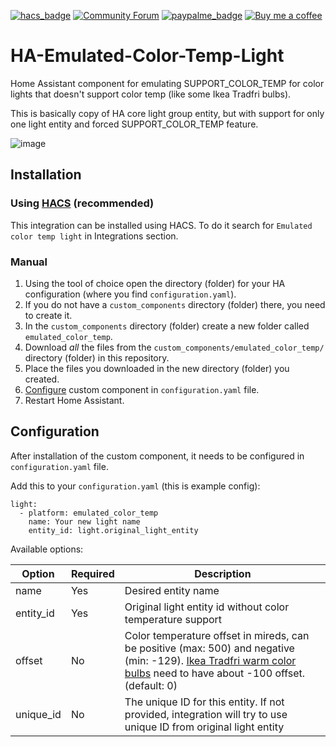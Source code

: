 [![hacs_badge](https://img.shields.io/badge/HACS-Default-orange.svg)](https://github.com/custom-components/hacs)
[![Community Forum](https://img.shields.io/badge/Community-Forum-41BDF5.svg)](https://community.home-assistant.io/t/emulated-color-temp-light/291271)
[![paypalme_badge](https://img.shields.io/badge/Donate-PayPal-0070ba)](https://paypal.me/MrGroch)
[![Buy me a coffee](https://www.buymeacoffee.com/assets/img/custom_images/orange_img.png)](https://www.buymeacoffee.com/MrGroch)

# HA-Emulated-Color-Temp-Light
Home Assistant component for emulating SUPPORT_COLOR_TEMP for color lights that doesn't support color temp (like some Ikea Tradfri bulbs).

This is basically copy of HA core light group entity, but with support for only one light entity and forced SUPPORT_COLOR_TEMP feature.

![image](https://user-images.githubusercontent.com/20594810/111164606-82c1d480-859e-11eb-87a8-f1af0a7c2a2f.png)


## Installation

### Using [HACS](https://hacs.xyz/) (recommended)

This integration can be installed using HACS. To do it search for `Emulated color temp light` in Integrations section.

### Manual

1. Using the tool of choice open the directory (folder) for your HA configuration (where you find `configuration.yaml`).
2. If you do not have a `custom_components` directory (folder) there, you need to create it.
3. In the `custom_components` directory (folder) create a new folder called `emulated_color_temp`.
4. Download _all_ the files from the `custom_components/emulated_color_temp/` directory (folder) in this repository.
5. Place the files you downloaded in the new directory (folder) you created.
6. [Configure](#Configuration) custom component in `configuration.yaml` file.
7. Restart Home Assistant.

## Configuration

After installation of the custom component, it needs to be configured in `configuration.yaml` file.

Add this to your `configuration.yaml` (this is example config):
```
light:
  - platform: emulated_color_temp
    name: Your new light name
    entity_id: light.original_light_entity
```

Available options:

| Option | Required | Description |
| - | - | - |
| name | Yes | Desired entity name |
| entity_id | Yes | Original light entity id without color temperature support |
| offset | No | Color temperature offset in mireds, can be positive (max: 500) and negative (min: -129). [Ikea Tradfri warm color bulbs](https://www.zigbee2mqtt.io/devices/LED1924G9.html#ikea-led1924g9) need to have about -100 offset. (default: 0) |
| unique_id | No | The unique ID for this entity. If not provided, integration will try to use unique ID from original light entity |

